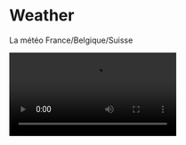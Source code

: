 # Weather
La météo France/Belgique/Suisse

<video src="https://github.com/Asterius2/Weather/blob/master/assets/meteo_1080x1920.mp4?raw=true">

![Météo](https://github.com/Asterius2/Weather/blob/master/assets/meteo_1080x1920.mp4?raw=true)

https://github.com/Asterius2/Weather/blob/master/assets/meteo_1080x1920.mp4

https://user-images.githubusercontent.com/58986949/115314310-805b2780-a1a7-11eb-8558-648a367ea231.mp4

